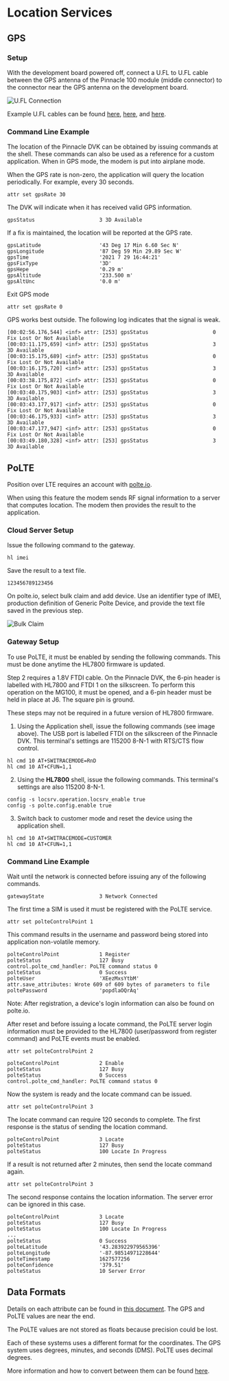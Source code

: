 # Location Services

## GPS

### Setup

With the development board powered off, connect a U.FL to U.FL cable between the GPS antenna of the Pinnacle 100 module (middle connector) to the connector near the GPS antenna on the development board.

![U.FL Connection](images/u.fl.png)

Example U.FL cables can be found [here](https://www.sparkfun.com/products/15114), [here](https://uk.farnell.com/hirose-hrs/u-fl-2lphf6-04n1tv-a-300/rf-cord-u-fl-plug-u-fl-plug-wht/dp/3517346), and [here](https://www.rsonline-privat.de/Products/ProductDetail/Molex-50-Koaxialkabel-konfektioniert-Stecker-U-FL-7031345).

### Command Line Example

The location of the Pinnacle DVK can be obtained by issuing commands at the shell. These commands can also be used as a reference for a custom application. When in GPS mode, the modem is put into airplane mode.

When the GPS rate is non-zero, the application will query the location periodically. For example, every 30 seconds.
```
attr set gpsRate 30
```

The DVK will indicate when it has received valid GPS information.
```
gpsStatus                     3 3D Available
```

If a fix is maintained, the location will be reported at the GPS rate.
```
gpsLatitude                   '43 Deg 17 Min 6.60 Sec N'
gpsLongitude                  '87 Deg 59 Min 29.89 Sec W'
gpsTime                       '2021 7 29 16:44:21'
gpsFixType                    '3D'
gpsHepe                       '0.29 m'
gpsAltitude                   '233.500 m'
gpsAltUnc                     '0.0 m'
```

Exit GPS mode
```
attr set gpsRate 0
```

GPS works best outside. The following log indicates that the signal is weak.
```
[00:02:56.176,544] <inf> attr: [253] gpsStatus                     0 Fix Lost Or Not Available
[00:03:11.175,659] <inf> attr: [253] gpsStatus                     3 3D Available
[00:03:15.175,689] <inf> attr: [253] gpsStatus                     0 Fix Lost Or Not Available
[00:03:16.175,720] <inf> attr: [253] gpsStatus                     3 3D Available
[00:03:38.175,872] <inf> attr: [253] gpsStatus                     0 Fix Lost Or Not Available
[00:03:40.175,903] <inf> attr: [253] gpsStatus                     3 3D Available
[00:03:43.177,917] <inf> attr: [253] gpsStatus                     0 Fix Lost Or Not Available
[00:03:46.175,933] <inf> attr: [253] gpsStatus                     3 3D Available
[00:03:47.177,947] <inf> attr: [253] gpsStatus                     0 Fix Lost Or Not Available
[00:03:49.180,328] <inf> attr: [253] gpsStatus                     3 3D Available
```

## PoLTE

Position over LTE requires an account with [polte.io](https://polte.io/). 

When using this feature the modem sends RF signal information to a server that computes location.  The modem then provides the result to the application.

### Cloud Server Setup

Issue the following command to the gateway.
```
hl imei
```

Save the result to a text file.
```
123456789123456
```

On polte.io, select bulk claim and add device.  Use an identifier type of IMEI, production definition of Generic Polte Device, and provide the text file saved in the previous step.

![Bulk Claim](images/polte_bulk_claim.png)

### Gateway Setup

To use PoLTE, it must be enabled by sending the following commands. This must be done anytime the HL7800 firmware is updated.

Step 2 requires a 1.8V FTDI cable.  On the Pinnacle DVK, the 6-pin header is labelled with HL7800 and FTDI 1 on the silkscreen.  To perform this operation on the MG100, it must be opened, and a 6-pin header must be held in place at J6. The square pin is ground.

These steps may not be required in a future version of HL7800 firmware.

1. Using the Application shell, issue the following commands (see image above).  The USB port is labelled FTDI on the silkscreen of the Pinnacle DVK. This terminal's settings are 115200 8-N-1 with RTS/CTS flow control.
```
hl cmd 10 AT+SWITRACEMODE=RnD
hl cmd 10 AT+CFUN=1,1
```

2. Using the **HL7800** shell, issue the following commands. This terminal's settings are also 115200 8-N-1.
```
config -s locsrv.operation.locsrv_enable true
config -s polte.config.enable true
```

3. Switch back to customer mode and reset the device using the application shell.
```
hl cmd 10 AT+SWITRACEMODE=CUSTOMER
hl cmd 10 AT+CFUN=1,1
```

### Command Line Example

Wait until the network is connected before issuing any of the following commands.
```
gatewayState                  3 Network Connected
```

The first time a SIM is used it must be registered with the PoLTE service.
```
attr set polteControlPoint 1
```

This command results in the username and password being stored into application non-volatile memory.
```
polteControlPoint             1 Register
polteStatus                   127 Busy
control.polte_cmd_handler: PoLTE command status 0
polteStatus                   0 Success
polteUser                     'XEezMxsYtbM'
attr.save_attributes: Wrote 609 of 609 bytes of parameters to file
poltePassword                 'popdlaOQrAq'
```

Note: After registration, a device's login information can also be found on polte.io.


After reset and before issuing a locate command, the PoLTE server login information must be provided to the HL7800 (user/password from register command) and PoLTE events must be enabled.
```
attr set polteControlPoint 2
```

```
polteControlPoint             2 Enable
polteStatus                   127 Busy
polteStatus                   0 Success
control.polte_cmd_handler: PoLTE command status 0
```

Now the system is ready and the locate command can be issued.
```
attr set polteControlPoint 3
```

The locate command can require 120 seconds to complete.  The first response is the status of sending the location command.
```
polteControlPoint             3 Locate
polteStatus                   127 Busy
polteStatus                   100 Locate In Progress
```

If a result is not returned after 2 minutes, then send the locate command again.
```
attr set polteControlPoint 3
```

The second response contains the location information.  The server error can be ignored in this case.
```
polteControlPoint             3 Locate
polteStatus                   127 Busy
polteStatus                   100 Locate In Progress
...
polteStatus                   0 Success
polteLatitude                 '43.283922979565396'
polteLongitude                '-87.98514971228644'
polteTimestamp                1627577256
polteConfidence               '379.51'
polteStatus                   10 Server Error
```

## Data Formats

Details on each attribute can be found in [this document](../app/attributes/attributes.json).  The GPS and PoLTE values are near the end.

The PoLTE values are not stored as floats because precision could be lost.

Each of these systems uses a different format for the coordinates.  The GPS system uses degrees, minutes, and seconds (DMS).  PoLTE uses decimal degrees.

More information and how to convert between them can be found [here](https://en.wikipedia.org/wiki/Decimal_degrees).